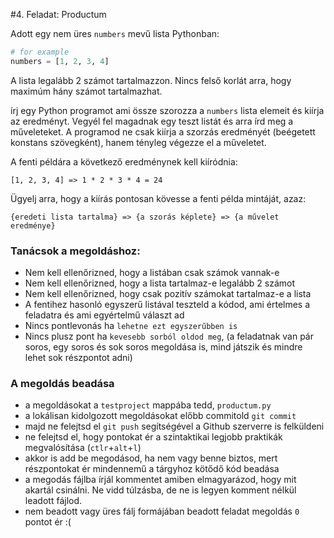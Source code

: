 #4. Feladat: Productum

Adott egy nem üres `numbers` mevű lista Pythonban:
```Python
# for example
numbers = [1, 2, 3, 4]
```

A lista legalább 2 számot tartalmazzon. Nincs felső korlát arra, hogy maximúm hány számot tartalmazhat.

írj egy Python programot ami össze szorozza a `numbers` lista elemeit és kiírja az eredményt. Vegyél fel magadnak egy teszt listát és arra írd meg a műveleteket. A programod ne csak kiírja a szorzás eredményét (beégetett konstans szövegként), hanem tényleg végezze el a műveletet.

A fenti példára a következő eredménynek kell kiíródnia:
```
[1, 2, 3, 4] => 1 * 2 * 3 * 4 = 24
```

Ügyelj arra, hogy a kiírás pontosan kövesse a fenti példa mintáját, azaz:
```
{eredeti lista tartalma} => {a szorás képlete} => {a művelet eredménye}
```

### Tanácsok a megoldáshoz:
* Nem kell ellenőrizned, hogy a listában csak számok vannak-e
* Nem kell ellenőrizned, hogy a lista tartalmaz-e legalább 2 számot
* Nem kell ellenőrizned, hogy csak pozitív számokat tartalmaz-e a lista
* A fentihez hasonló egyszerű listával teszteld a kódod, ami értelmes a feladatra és ami egyértelmű választ ad
* Nincs pontlevonás ha `lehetne ezt egyszerűbben is`
* Nincs plusz pont ha `kevesebb sorból oldod meg`, (a feladatnak van pár soros, egy soros és sok soros megoldása is, mind játszik és mindre lehet sok részpontot adni)


### A megoldás beadása
* a megoldásokat a `testproject` mappába tedd, `productum.py`
* a lokálisan kidolgozott megoldásokat előbb commitold `git commit`
* majd ne felejtsd el `git push` segítségével a Github szerverre is felküldeni
* ne felejtsd el, hogy pontokat ér a szintaktikai legjobb praktikák megvalósítása (`ctlr`+`alt`+`l`)
* akkor is add be megodásod, ha nem vagy benne biztos, mert részpontokat ér mindennemű a tárgyhoz kötődő kód beadása
* a megodás fájlba írjál kommentet amiben elmagyarázod, hogy mit akartál csinálni. Ne vidd túlzásba, de ne is legyen komment nélkül leadott fájlod.
* nem beadott vagy üres fálj formájában beadott feladat megoldás `0` pontot ér :(